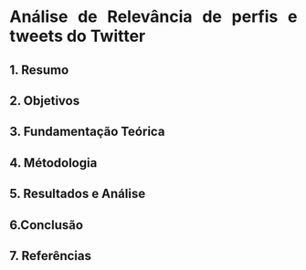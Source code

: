 <div align="justify">

# Análise de Relevância de perfis e tweets do Twitter

## 1. Resumo


## 2. Objetivos



## 3. Fundamentação Teórica


## 4. Métodologia


## 5. Resultados e Análise


## 6.Conclusão

## 7. Referências
 

</div>


